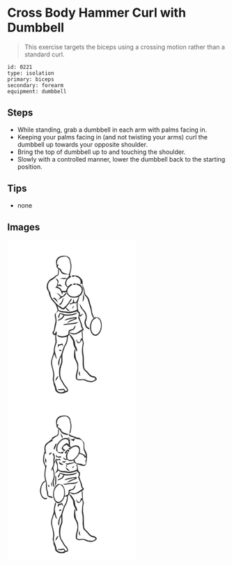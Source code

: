 # Cross Body Hammer Curl with Dumbbell
> This exercise targets the biceps using a crossing motion rather than a standard curl.

``` 
id: 0221 
type: isolation 
primary: biceps 
secondary: forearm 
equipment: dumbbell 
``` 

## Steps

 - While standing, grab a dumbbell in each arm with palms facing in.
 - Keeping your palms facing in (and not twisting your arms) curl the dumbbell up towards your opposite shoulder.
 - Bring the top of dumbbell up to and touching the shoulder.
 - Slowly with a controlled manner, lower the dumbbell back to the starting position.

## Tips

 - none

## Images

<svg width="221pt" height="275pt" viewBox="0 0 221 275" xmlns="http://www.w3.org/2000/svg">
  <g fill="#FFF">
    <path d="M0 0h221v275H0V0m85.8 31.9c-3.24 4.4-1.3 10-.79 14.92.92 1.03 1.83 2.06 2.75 3.09-.1 3.25-.28 6.5-.84 9.71-3.99 1.06-6.32 4.73-9.96 6.44-6.05 2.64-9.69 9.49-9.08 15.98.43 3.7 3.59 6.41 3.89 10.14.35 2.9 1.74 5.51 2.99 8.11 2.51 5.47 8.7 8.58 9.97 14.72.59 2.68 2.86 5.65.83 8.21-1.27 2.4-4.56 4.06-3.88 7.16.64 3.77 1.92 7.56 1.02 11.41-.92 3.74-1.81 7.48-2.08 11.34-.07 2.71-2.21 4.61-3.2 6.98 1.41 1.65 2.96 5.29 5.53 3.2-.54 3.57-.21 7.16.02 10.74.38 3.48-1.54 6.57-2.08 9.92-.88 3.65-.7 7.45-1.32 11.13-1.64 4.92-3.55 9.82-4.23 15-.15 6.49 2.74 12.54 3.56 18.91.31 3.73.25 7.56-.79 11.19.67 2.22 1.44 4.45 1.46 6.8.03 2.89 1.98 5.25 2.45 8.05.44 2.19.39 4.93 2.56 6.25 3.52 3.36 8.7 3.36 13.21 2.61 1.81-1.58 4.33-1.73 6.29-2.93 2.08-3.27-1.15-6.58-3.05-9.03-3.45-3.23-4.8-7.91-7.73-11.52-3.5-8.69-2.45-18.65 1.05-27.16 1.81-6.29-.88-13.03 1.43-19.26 1.58-4.68 2.68-9.63 5.49-13.77 2.65-4.31 2.64-9.49 3.25-14.34.76-1.02 1.57-2 2.42-2.94 1.45 3.17 3.42 6.04 5.24 8.99 1.85 2.91.83 6.63 2.2 9.7 1.63 3.66 3.08 7.45 5.58 10.64 1.15-3.37-.66-6.32-2.04-9.23-1.79-3.47-.61-7.77-2.88-11.05-1.68-2.64-2.98-5.63-5.41-7.7-1.18-1.24-3.11-2.11-2.75-4.27 2.67.96 5.15 3.09 8.16 2.66 4.92-.34 9.36-2.92 13.1-6 .29 4.29.51 8.59.83 12.88-.51.01-1.52.03-2.03.05-.73 2.33-1.23 4.88-2.96 6.73-2.73-.17-3.91-2.82-4.94-4.95-.19 0-.56.02-.74.02 1.02 2.19 1.3 5.26 3.76 6.35 3.35.39 4.69-3.34 6.26-5.57.77 1.85 2 3.7 1.67 5.82-1.11 6.61-2.35 13.49-.79 20.14 1.71 8.29-.97 17.1 2.45 25.11 2.41 2.58 5.18 4.84 7.29 7.71 2.53 3.74 6.73 6 11.22 6.27.63.93 1.28 1.85 1.81 2.84-1.62.99-3.21 2.06-4.96 2.79-2.02.19-4.02-.18-6.02-.34-3.29 0-5.81-2.77-9.08-2.8-3.01-.16-6.01.41-9.01.2-1.53 0-3.15-1.29-2.76-2.96.1-4.06.52-8.19 1.84-12.05.1-4.01.36-8.05-.1-12.05-.4-3.57-3.38-6.22-3.74-9.8-.57-4.24-1.65-8.54-.68-12.81-.46-.79-.93-1.56-1.4-2.33-.91 4.6-1.47 9.32-1.13 14.01 1.52 4.86 5.2 8.91 5.47 14.17 1.71 7.94-4.16 15.49-1.87 23.36 2.82 2.82 6.94 2.33 10.51 1.72 4-.7 7.02 3.03 10.9 3.1 1.97.08 3.91.7 5.89.54 3.24-1.21 6.92-2.26 8.59-5.62-1.2-1.38-2.27-2.88-3.7-4.03-2.03-.67-4.33-.62-6.15-1.86-3.8-2.42-5.89-6.66-9.52-9.29-1.79-1.17-2.21-3.36-2.71-5.28-1.06-7.02-.01-14.2-1.07-21.23-1.38-6.13-1.17-12.6.28-18.69.57-3.08-1.72-5.77-1.49-8.83.06-4.51-.06-9.03-.82-13.48.87-.62 1.71-1.28 2.52-1.98-.46-2.39-2.47-4.15-2.73-6.61-.92-5.75-4.22-10.77-5.23-16.5.66.06 1.98.16 2.64.21 1.39-1.47 2.87-2.88 3.79-4.71-2 .7-3.71 1.94-5.23 3.38 0-1.73 0-3.46-.01-5.19-1.11-1.27-2.86-2.28-2.92-4.15-.84-4.57-1.35-9.27-.73-13.89.97-3.44 2.31-6.79 2.66-10.38 1.27-.89 3.14-1.26 3.63-2.92 1.92-3.34 3.49-7.17 1.98-11-1.19-5.21-6.79-8.17-11.87-7.51 2.42 2.82 6.98 2.68 8.99 6.02 3.19 4.31 1.04 10.41-3.12 13.22-5.81 4.67-17.53 4.02-19.77-4.18-.46.7-.92 1.41-1.37 2.12 1.6 2.1 3.5 3.94 5.41 5.75 4.9 1.67 9.98 1.04 14.9-.16-1.01 3.36-2.72 6.42-4.61 9.35-.69-.11-2.08-.32-2.78-.43-.24-1.87-.74-3.68-1.59-5.35-.57 2.14-.4 4.62-1.73 6.49-1.77.67-3.74.8-5.35 1.86 3.78 2.44 6.8-2.98 10.46-.69.6-.42 1.8-1.26 2.4-1.67-.11 1.83-.18 3.68-.3 5.51.57 2.2 1.14 4.49.76 6.78-4.12 2.73-9.22 3.24-13.98 4.01-5.85-1.55-12.28-.35-17.69-3.43-.53-2.23-1.16-4.44-1.82-6.63 3.48 1.85 6.06 5.98 10.41 5.72 1.36-.58 2.44-1.62 3.59-2.52 1.66 2.79 3.66 5.9 7.37 5.71-2.22-2.32-4.62-4.48-6.89-6.76 2.43-2.61 4.66-5.39 6.53-8.43 1.25-2.1 3.33-4.03 3.29-6.63-1.71.48-2.43 2.16-3.28 3.54-2.93 5.22-6.83 10.14-12.12 13.12-1.84-1.51-3.69-3.04-5.78-4.19-5.09-2.72-8.13-7.83-11.89-12-3.48-3.53-2.59-9.01-5.13-13.04-2.51-4.19-3.92-9.65-1.46-14.19 2-5.02 8.23-5.71 11.34-9.71 1.41-1.8 3.44-2.88 5.48-3.82.67-3.47.91-7 .78-10.53 2.11 2.08 3.13 4.94 5.04 7.16 3.43 2.09 7.75 2.25 11.61 1.4.35 1.07.66 2.16.93 3.25-1.12 1.59-2.52 2.96-3.83 4.39-3.88-2-8.89-.93-12.69.89 4.05-1.21 8.16.75 12.19-.71-.87 2.08-1.79 4.17-2.25 6.39-1.05 3.16.91 7.19 4.16 8.1-1.08 2.26-2.09 4.55-3.19 6.8-2.31 0-4.61-.01-6.92-.03-.44-2.45-1.75-4.48-4.08-5.48-1.05-1.1-3.66-1.33-3.57-3.11 2.89-.79 5.97.3 8.69 1.32-1.38-1.45-2.73-2.92-4.09-4.39-.95.34-2.85 1.01-3.8 1.35-.03-2.8 2.26-6.08.22-8.61-.88-1.56-2.74-1.97-4.22-2.72 1.55 2.4 4.44 4.61 3.55 7.82-1.09 2.97-.89 7.06-4.33 8.39 3.33-.4 6.67 1.1 8.87 3.56 1.64 2.6 2.46 5.59 3.41 8.48.31-1.42.6-2.83.89-4.25 3.03-.04 6.07-.01 9.1.18L103.47 89c-.58-5.72 4.3-9.13 8.52-11.79-.05-.25-.16-.76-.21-1.01a22.29 22.29 0 0 0-3.37.04c-1.34 1.49-2.49 3.43-4.63 3.85-3.64-3.61-2.7-10.17 1.17-13.26 1.47-1.61 3.89-2.09 5.15-3.86l-2.23-1.79c.64-5.78 2.82-11.38 2.59-17.25-.43-3.32-1.47-6.54-1.96-9.86-.61-3.93-4.59-6.81-8.46-6.78-5.07-.58-11.04.16-14.24 4.61m25.13 30.22c.49 2.24 3.34.71 4.85 1.21-.14-.69-.41-2.07-.54-2.76-1.4.28-3.63.23-4.31 1.55m4.73-.73c2.58 2.6 6.97 2.63 9.04 5.87 2.04 2.55 1.4 5.96 1.33 8.96 1.01-.41 2.02-.83 3.04-1.25-.1 4.85 1.83 9.31 3.01 13.91-1.07 3.4 1.07 6.45 3.37 8.72 2.64 2.62 3.65 6.31 4.51 9.81 1.27 5.24 3.45 10.24 4.21 15.6.66 4.1 1.66 8.49 4.63 11.58-6.25 5.45-7.51 14.89-5.24 22.53 1.24 4.12 4.77 8.65 9.58 7.85 5.14-1.74 7.77-7.21 9.04-12.12.83-5.32.97-11.25-2.03-15.97-1.95-3.59-6.94-4.89-10.49-3.01-1.04-3.37-3.23-6.33-3.67-9.89-.56-3.72-.81-7.52-2.17-11.07-1.59-4.19-1.86-8.8-3.92-12.81-1.43-2.82-4.37-4.47-5.86-7.24-.84-2.51-.86-5.2-1.53-7.75-.76-3.39-3.1-6.41-2.72-10.02.2-2.8-.29-5.63-2.05-7.88-2.99-3.59-7.01-7.05-12.08-5.82m-2.75 14.83l.02.55c1.62.44 3.29.61 5 .53l-.84-2.6c-1.5-.37-3.08.68-4.18 1.52M82.05 91.24c1.23.25 2.48.47 3.72.7 2.1 1.97 4.15 4 6.02 6.2-1.61 1.5-3.17 3.08-4.23 5.04 5.25-3.72 11.99-6.06 15.12-12.09-4.43-.42-5.09 6.51-9.58 5.85-2.12-1.5-3.61-3.82-6.01-4.93-1.62-.53-3.36-.55-5.04-.77m48.33 1.32c.43 4.75-.4 9.44-.59 14.16 2.96-4.1 3.06-9.79.59-14.16m-52.19 7.79c4.02 1.39 6.41 4.84 9.03 7.91-1.08-3.8-3.98-10.86-9.03-7.91m10.17 10.29c1.28.43 2.6.71 3.91 1.02 2.38-3.74 4.73-7.74 4.63-12.35-2.81 3.87-2.97 10.29-8.54 11.33m35.99-1.03c.77 2.99 1.49 6.11 3.2 8.72 3.13 3.71 6.88 7.42 7.34 12.54 1.5 4.65-3.33 8.64-1.83 13.26 1.07 3.28 1.88 7.22 5.54 8.52 1.01.77 2.1 1.7 3.21.35-.47-1.92-2.87-2.1-4.17-3.29-1.48-3-3.49-6.34-2.17-9.79 2.01-5.16 2.06-11.43-1.18-16.1-1.89-3.1-5.04-5.3-6.44-8.7a26.9 26.9 0 0 0-3.5-5.51m-12.45 8.67c1.41-1.31 2.55-2.86 3.36-4.6-2.09.74-3.44 2.31-3.36 4.6m13.67 116.2c-.47-2.8-.88-5.6-1.28-8.41-2.5 2.4-.89 6.33 1.28 8.41z"/>
    <path d="M89 31.77c3.63-3.22 8.68-3.33 13.25-3.15 2.02 1.85 4.66 3.58 5.02 6.54.67 3.95 2.1 7.85 1.66 11.92-.45 3.95-1.15 7.92-2.83 11.56-3.8.24-7.32-1.32-10.65-2.93-1.92-1.31-2.66-3.6-3.57-5.62-1.72-1.04-3.39-2.14-5.05-3.27.36-1.64.79-3.26 1.24-4.87-.61.11-1.84.35-2.46.47-.25-3.76.06-8.24 3.39-10.65zM86.88 121.58c2.84 1.5 5.69 3.36 9.04 3.27 4.69.08 9.31 2.21 14 .94 3.29-.9 6.6-1.73 9.83-2.82 1.09 1.11 2.19 2.21 3.32 3.28.26 2.66-.23 5.29-1.04 7.82 2.01 4.49 4.33 8.97 4.99 13.92.13 2.17 1.37 3.96 2.61 5.65-4.09 1.6-6.91 5.34-11.14 6.65-3.88 1.59-7.87-.58-11.75-1.04 1.15-3.48 4.89-3.54 7.72-4.75 1.77-2.22 2.69-5 3.3-7.74-2.02 1.88-3.42 4.28-4.72 6.68-2.36.37-4.73.89-6.87 2-1.04 2.23-.79 4.83-1.26 7.22-5.29 3.75-12.46 4.46-18.08.97-1.61 1.06.48 2.59 1.6 2.91 4.55 2.72 9.89.97 14.67-.07-.78 4.71-1.23 9.69-3.8 13.83-4.28 6.7-4.8 15.03-8.9 21.8-1.97 4.46-4.21 10.11-1.68 14.74 1.42-5.21.6-11.05 4.1-15.58.13 3.25.37 6.53-.04 9.76-.88 3.69-3.04 7.01-3.4 10.84-.92 7.37-.34 15.48 4.01 21.76 1.57 2.44 2.68 5.16 4.47 7.45 2.11 2.4 4.31 4.82 5.65 7.76-.91.8-2 1.28-3.25 1.44-.86-1.26-1.46-2.76-2.65-3.75-3.31.26-6.67.27-9.95.67-.3.39-.89 1.16-1.18 1.55l3.07-.33c2.96 1.83 7.33-2.11 9 1.75-4.02 4.39-13.37 2.01-13.76-4.29-1.09-6.36-5.92-12.26-4.21-18.9 2.13-9.87-4.82-18.99-3.37-28.83.78-4.01 2.11-7.91 3.81-11.62 1.31 2.97 2.02 6.26 4.04 8.87-.45-6.79-4.52-13.32-2.78-20.2.66-3.1 2.11-5.96 2.71-9.07.15-3.51-.54-6.98-1.01-10.44 1.51-2.56 1.13-5.57 1.07-8.41-1.99.85-2.5 3.02-3.41 4.76l-1.8-2.19c2.58-4.04 2.66-8.89 3.93-13.37 1.67-5.05 1.03-10.52-.12-15.61-.61-2.69.08-6.47 3.27-7.01l-.04-2.27m3.33 4.5c-1.29 2.67-4.21 6.44-1.24 8.99.24-2.72 1.04-5.33 2.32-7.75 1.78.62 3.58 1.21 5.36 1.87-1.08 2.86-3.08 5.33-5.89 6.63-1.26 1.03-3.66 1.27-3.79 3.22 4.86-1.04 9.89-4.03 11.23-9.14 4.55.61 9.23.76 13.72-.35 3.12-.85 6.63-1.47 8.61-4.36-6.31 1.9-12.81 3.95-19.49 3.13-3.72-.25-7.09-2.26-10.83-2.24m11.74 9.98c-1.44.31-2.44 1.43-3.45 2.41 6.31-.88 12.35-4.14 18.8-3.43-4.98 2.45-11.15 3.53-14.61 8.26 5.5-2.6 11-5.21 16.73-7.27-.04-1.06-.07-2.13-.09-3.2-5.92.14-11.77 1.41-17.38 3.23m-5.21 9l.01 1.15c4.8.31 9.45-1.16 14.23-1.16 4.01-.26 8.59-.42 11.2-3.97-8.24 2.66-16.98 2.55-25.44 3.98m-9.29 34.83c-.19 1.81-.35 3.62-.45 5.45.72-1.16 1.41-2.33 2.11-3.5 1.68-.39 3.36-.82 5.02-1.29a75.11 75.11 0 0 0 2.33 3.07c-.45-1.88-1.04-3.71-1.64-5.55-2.33 1.08-4.8 1.77-7.37 1.82m1.23 9.25c.88 2.23 3.02 2.06 5.05 1.78-.9-2.13-3.19-1.72-5.05-1.78m-6.1 53.7c3.05-1.95 4.14-5.48 5.64-8.56-3.55 1.25-4.61 5.36-5.64 8.56zM147.14 138.98c1.71-2.6 4.63-3.94 7.2-5.5 2.69 1.91 5.42 4.19 6.15 7.59 1.84 6.54.74 14.35-3.93 19.48-1.52 1.78-3.93 2.97-6.27 2.13-3.43-1.53-5.19-5.23-5.75-8.77-.62-5.06-.16-10.51 2.6-14.93z"/>
  </g>
  <g fill="#333">
    <path d="M85.8 31.9c3.2-4.45 9.17-5.19 14.24-4.61 3.87-.03 7.85 2.85 8.46 6.78.49 3.32 1.53 6.54 1.96 9.86.23 5.87-1.95 11.47-2.59 17.25l2.23 1.79c-1.26 1.77-3.68 2.25-5.15 3.86-3.87 3.09-4.81 9.65-1.17 13.26 2.14-.42 3.29-2.36 4.63-3.85 1.12-.1 2.24-.11 3.37-.04.05.25.16.76.21 1.01-4.22 2.66-9.1 6.07-8.52 11.79l1.01 1.31c-3.03-.19-6.07-.22-9.1-.18-.29 1.42-.58 2.83-.89 4.25-.95-2.89-1.77-5.88-3.41-8.48-2.2-2.46-5.54-3.96-8.87-3.56 3.44-1.33 3.24-5.42 4.33-8.39.89-3.21-2-5.42-3.55-7.82 1.48.75 3.34 1.16 4.22 2.72 2.04 2.53-.25 5.81-.22 8.61.95-.34 2.85-1.01 3.8-1.35 1.36 1.47 2.71 2.94 4.09 4.39-2.72-1.02-5.8-2.11-8.69-1.32-.09 1.78 2.52 2.01 3.57 3.11 2.33 1 3.64 3.03 4.08 5.48 2.31.02 4.61.03 6.92.03 1.1-2.25 2.11-4.54 3.19-6.8-3.25-.91-5.21-4.94-4.16-8.1.46-2.22 1.38-4.31 2.25-6.39-4.03 1.46-8.14-.5-12.19.71 3.8-1.82 8.81-2.89 12.69-.89 1.31-1.43 2.71-2.8 3.83-4.39-.27-1.09-.58-2.18-.93-3.25-3.86.85-8.18.69-11.61-1.4-1.91-2.22-2.93-5.08-5.04-7.16.13 3.53-.11 7.06-.78 10.53-2.04.94-4.07 2.02-5.48 3.82-3.11 4-9.34 4.69-11.34 9.71-2.46 4.54-1.05 10 1.46 14.19 2.54 4.03 1.65 9.51 5.13 13.04 3.76 4.17 6.8 9.28 11.89 12 2.09 1.15 3.94 2.68 5.78 4.19 5.29-2.98 9.19-7.9 12.12-13.12.85-1.38 1.57-3.06 3.28-3.54.04 2.6-2.04 4.53-3.29 6.63-1.87 3.04-4.1 5.82-6.53 8.43 2.27 2.28 4.67 4.44 6.89 6.76-3.71.19-5.71-2.92-7.37-5.71-1.15.9-2.23 1.94-3.59 2.52-4.35.26-6.93-3.87-10.41-5.72.66 2.19 1.29 4.4 1.82 6.63 5.41 3.08 11.84 1.88 17.69 3.43 4.76-.77 9.86-1.28 13.98-4.01.38-2.29-.19-4.58-.76-6.78.12-1.83.19-3.68.3-5.51-.6.41-1.8 1.25-2.4 1.67-3.66-2.29-6.68 3.13-10.46.69 1.61-1.06 3.58-1.19 5.35-1.86 1.33-1.87 1.16-4.35 1.73-6.49.85 1.67 1.35 3.48 1.59 5.35.7.11 2.09.32 2.78.43 1.89-2.93 3.6-5.99 4.61-9.35-4.92 1.2-10 1.83-14.9.16-1.91-1.81-3.81-3.65-5.41-5.75.45-.71.91-1.42 1.37-2.12 2.24 8.2 13.96 8.85 19.77 4.18 4.16-2.81 6.31-8.91 3.12-13.22-2.01-3.34-6.57-3.2-8.99-6.02 5.08-.66 10.68 2.3 11.87 7.51 1.51 3.83-.06 7.66-1.98 11-.49 1.66-2.36 2.03-3.63 2.92-.35 3.59-1.69 6.94-2.66 10.38-.62 4.62-.11 9.32.73 13.89.06 1.87 1.81 2.88 2.92 4.15.01 1.73.01 3.46.01 5.19 1.52-1.44 3.23-2.68 5.23-3.38-.92 1.83-2.4 3.24-3.79 4.71-.66-.05-1.98-.15-2.64-.21 1.01 5.73 4.31 10.75 5.23 16.5.26 2.46 2.27 4.22 2.73 6.61-.81.7-1.65 1.36-2.52 1.98.76 4.45.88 8.97.82 13.48-.23 3.06 2.06 5.75 1.49 8.83-1.45 6.09-1.66 12.56-.28 18.69 1.06 7.03.01 14.21 1.07 21.23.5 1.92.92 4.11 2.71 5.28 3.63 2.63 5.72 6.87 9.52 9.29 1.82 1.24 4.12 1.19 6.15 1.86 1.43 1.15 2.5 2.65 3.7 4.03-1.67 3.36-5.35 4.41-8.59 5.62-1.98.16-3.92-.46-5.89-.54-3.88-.07-6.9-3.8-10.9-3.1-3.57.61-7.69 1.1-10.51-1.72-2.29-7.87 3.58-15.42 1.87-23.36-.27-5.26-3.95-9.31-5.47-14.17-.34-4.69.22-9.41 1.13-14.01.47.77.94 1.54 1.4 2.33-.97 4.27.11 8.57.68 12.81.36 3.58 3.34 6.23 3.74 9.8.46 4 .2 8.04.1 12.05-1.32 3.86-1.74 7.99-1.84 12.05-.39 1.67 1.23 2.96 2.76 2.96 3 .21 6-.36 9.01-.2 3.27.03 5.79 2.8 9.08 2.8 2 .16 4 .53 6.02.34 1.75-.73 3.34-1.8 4.96-2.79-.53-.99-1.18-1.91-1.81-2.84-4.49-.27-8.69-2.53-11.22-6.27-2.11-2.87-4.88-5.13-7.29-7.71-3.42-8.01-.74-16.82-2.45-25.11-1.56-6.65-.32-13.53.79-20.14.33-2.12-.9-3.97-1.67-5.82-1.57 2.23-2.91 5.96-6.26 5.57-2.46-1.09-2.74-4.16-3.76-6.35.18 0 .55-.02.74-.02 1.03 2.13 2.21 4.78 4.94 4.95 1.73-1.85 2.23-4.4 2.96-6.73.51-.02 1.52-.04 2.03-.05-.32-4.29-.54-8.59-.83-12.88-3.74 3.08-8.18 5.66-13.1 6-3.01.43-5.49-1.7-8.16-2.66-.36 2.16 1.57 3.03 2.75 4.27 2.43 2.07 3.73 5.06 5.41 7.7 2.27 3.28 1.09 7.58 2.88 11.05 1.38 2.91 3.19 5.86 2.04 9.23-2.5-3.19-3.95-6.98-5.58-10.64-1.37-3.07-.35-6.79-2.2-9.7-1.82-2.95-3.79-5.82-5.24-8.99-.85.94-1.66 1.92-2.42 2.94-.61 4.85-.6 10.03-3.25 14.34-2.81 4.14-3.91 9.09-5.49 13.77-2.31 6.23.38 12.97-1.43 19.26-3.5 8.51-4.55 18.47-1.05 27.16 2.93 3.61 4.28 8.29 7.73 11.52 1.9 2.45 5.13 5.76 3.05 9.03-1.96 1.2-4.48 1.35-6.29 2.93-4.51.75-9.69.75-13.21-2.61-2.17-1.32-2.12-4.06-2.56-6.25-.47-2.8-2.42-5.16-2.45-8.05-.02-2.35-.79-4.58-1.46-6.8 1.04-3.63 1.1-7.46.79-11.19-.82-6.37-3.71-12.42-3.56-18.91.68-5.18 2.59-10.08 4.23-15 .62-3.68.44-7.48 1.32-11.13.54-3.35 2.46-6.44 2.08-9.92-.23-3.58-.56-7.17-.02-10.74-2.57 2.09-4.12-1.55-5.53-3.2.99-2.37 3.13-4.27 3.2-6.98.27-3.86 1.16-7.6 2.08-11.34.9-3.85-.38-7.64-1.02-11.41-.68-3.1 2.61-4.76 3.88-7.16 2.03-2.56-.24-5.53-.83-8.21-1.27-6.14-7.46-9.25-9.97-14.72-1.25-2.6-2.64-5.21-2.99-8.11-.3-3.73-3.46-6.44-3.89-10.14-.61-6.49 3.03-13.34 9.08-15.98 3.64-1.71 5.97-5.38 9.96-6.44.56-3.21.74-6.46.84-9.71-.92-1.03-1.83-2.06-2.75-3.09-.51-4.92-2.45-10.52.79-14.92m3.2-.13c-3.33 2.41-3.64 6.89-3.39 10.65.62-.12 1.85-.36 2.46-.47-.45 1.61-.88 3.23-1.24 4.87 1.66 1.13 3.33 2.23 5.05 3.27.91 2.02 1.65 4.31 3.57 5.62 3.33 1.61 6.85 3.17 10.65 2.93 1.68-3.64 2.38-7.61 2.83-11.56.44-4.07-.99-7.97-1.66-11.92-.36-2.96-3-4.69-5.02-6.54-4.57-.18-9.62-.07-13.25 3.15m-2.12 89.81l.04 2.27c-3.19.54-3.88 4.32-3.27 7.01 1.15 5.09 1.79 10.56.12 15.61-1.27 4.48-1.35 9.33-3.93 13.37l1.8 2.19c.91-1.74 1.42-3.91 3.41-4.76.06 2.84.44 5.85-1.07 8.41.47 3.46 1.16 6.93 1.01 10.44-.6 3.11-2.05 5.97-2.71 9.07-1.74 6.88 2.33 13.41 2.78 20.2-2.02-2.61-2.73-5.9-4.04-8.87-1.7 3.71-3.03 7.61-3.81 11.62-1.45 9.84 5.5 18.96 3.37 28.83-1.71 6.64 3.12 12.54 4.21 18.9.39 6.3 9.74 8.68 13.76 4.29-1.67-3.86-6.04.08-9-1.75l-3.07.33c.29-.39.88-1.16 1.18-1.55 3.28-.4 6.64-.41 9.95-.67 1.19.99 1.79 2.49 2.65 3.75 1.25-.16 2.34-.64 3.25-1.44-1.34-2.94-3.54-5.36-5.65-7.76-1.79-2.29-2.9-5.01-4.47-7.45-4.35-6.28-4.93-14.39-4.01-21.76.36-3.83 2.52-7.15 3.4-10.84.41-3.23.17-6.51.04-9.76-3.5 4.53-2.68 10.37-4.1 15.58-2.53-4.63-.29-10.28 1.68-14.74 4.1-6.77 4.62-15.1 8.9-21.8 2.57-4.14 3.02-9.12 3.8-13.83-4.78 1.04-10.12 2.79-14.67.07-1.12-.32-3.21-1.85-1.6-2.91 5.62 3.49 12.79 2.78 18.08-.97.47-2.39.22-4.99 1.26-7.22 2.14-1.11 4.51-1.63 6.87-2 1.3-2.4 2.7-4.8 4.72-6.68-.61 2.74-1.53 5.52-3.3 7.74-2.83 1.21-6.57 1.27-7.72 4.75 3.88.46 7.87 2.63 11.75 1.04 4.23-1.31 7.05-5.05 11.14-6.65-1.24-1.69-2.48-3.48-2.61-5.65-.66-4.95-2.98-9.43-4.99-13.92.81-2.53 1.3-5.16 1.04-7.82-1.13-1.07-2.23-2.17-3.32-3.28-3.23 1.09-6.54 1.92-9.83 2.82-4.69 1.27-9.31-.86-14-.94-3.35.09-6.2-1.77-9.04-3.27z"/>
    <path d="M110.93 62.12c.68-1.32 2.91-1.27 4.31-1.55.13.69.4 2.07.54 2.76-1.51-.5-4.36 1.03-4.85-1.21zM115.66 61.39c5.07-1.23 9.09 2.23 12.08 5.82 1.76 2.25 2.25 5.08 2.05 7.88-.38 3.61 1.96 6.63 2.72 10.02.67 2.55.69 5.24 1.53 7.75 1.49 2.77 4.43 4.42 5.86 7.24 2.06 4.01 2.33 8.62 3.92 12.81 1.36 3.55 1.61 7.35 2.17 11.07.44 3.56 2.63 6.52 3.67 9.89 3.55-1.88 8.54-.58 10.49 3.01 3 4.72 2.86 10.65 2.03 15.97-1.27 4.91-3.9 10.38-9.04 12.12-4.81.8-8.34-3.73-9.58-7.85-2.27-7.64-1.01-17.08 5.24-22.53-2.97-3.09-3.97-7.48-4.63-11.58-.76-5.36-2.94-10.36-4.21-15.6-.86-3.5-1.87-7.19-4.51-9.81-2.3-2.27-4.44-5.32-3.37-8.72-1.18-4.6-3.11-9.06-3.01-13.91-1.02.42-2.03.84-3.04 1.25.07-3 .71-6.41-1.33-8.96-2.07-3.24-6.46-3.27-9.04-5.87m31.48 77.59c-2.76 4.42-3.22 9.87-2.6 14.93.56 3.54 2.32 7.24 5.75 8.77 2.34.84 4.75-.35 6.27-2.13 4.67-5.13 5.77-12.94 3.93-19.48-.73-3.4-3.46-5.68-6.15-7.59-2.57 1.56-5.49 2.9-7.2 5.5zM112.91 76.22c1.1-.84 2.68-1.89 4.18-1.52l.84 2.6c-1.71.08-3.38-.09-5-.53l-.02-.55zM82.05 91.24c1.68.22 3.42.24 5.04.77 2.4 1.11 3.89 3.43 6.01 4.93 4.49.66 5.15-6.27 9.58-5.85-3.13 6.03-9.87 8.37-15.12 12.09 1.06-1.96 2.62-3.54 4.23-5.04-1.87-2.2-3.92-4.23-6.02-6.2-1.24-.23-2.49-.45-3.72-.7z"/>
    <path d="M130.38 92.56c2.47 4.37 2.37 10.06-.59 14.16.19-4.72 1.02-9.41.59-14.16zM78.19 100.35c5.05-2.95 7.95 4.11 9.03 7.91-2.62-3.07-5.01-6.52-9.03-7.91zM88.36 110.64c5.57-1.04 5.73-7.46 8.54-11.33.1 4.61-2.25 8.61-4.63 12.35-1.31-.31-2.63-.59-3.91-1.02zM124.35 109.61a26.9 26.9 0 0 1 3.5 5.51c1.4 3.4 4.55 5.6 6.44 8.7 3.24 4.67 3.19 10.94 1.18 16.1-1.32 3.45.69 6.79 2.17 9.79 1.3 1.19 3.7 1.37 4.17 3.29-1.11 1.35-2.2.42-3.21-.35-3.66-1.3-4.47-5.24-5.54-8.52-1.5-4.62 3.33-8.61 1.83-13.26-.46-5.12-4.21-8.83-7.34-12.54-1.71-2.61-2.43-5.73-3.2-8.72zM111.9 118.28c-.08-2.29 1.27-3.86 3.36-4.6-.81 1.74-1.95 3.29-3.36 4.6zM90.21 126.08c3.74-.02 7.11 1.99 10.83 2.24 6.68.82 13.18-1.23 19.49-3.13-1.98 2.89-5.49 3.51-8.61 4.36-4.49 1.11-9.17.96-13.72.35-1.34 5.11-6.37 8.1-11.23 9.14.13-1.95 2.53-2.19 3.79-3.22 2.81-1.3 4.81-3.77 5.89-6.63-1.78-.66-3.58-1.25-5.36-1.87-1.28 2.42-2.08 5.03-2.32 7.75-2.97-2.55-.05-6.32 1.24-8.99zM101.95 136.06c5.61-1.82 11.46-3.09 17.38-3.23.02 1.07.05 2.14.09 3.2-5.73 2.06-11.23 4.67-16.73 7.27 3.46-4.73 9.63-5.81 14.61-8.26-6.45-.71-12.49 2.55-18.8 3.43 1.01-.98 2.01-2.1 3.45-2.41zM96.74 145.06c8.46-1.43 17.2-1.32 25.44-3.98-2.61 3.55-7.19 3.71-11.2 3.97-4.78 0-9.43 1.47-14.23 1.16l-.01-1.15zM87.45 179.89c2.57-.05 5.04-.74 7.37-1.82.6 1.84 1.19 3.67 1.64 5.55a75.11 75.11 0 0 1-2.33-3.07c-1.66.47-3.34.9-5.02 1.29-.7 1.17-1.39 2.34-2.11 3.5.1-1.83.26-3.64.45-5.45zM88.68 189.14c1.86.06 4.15-.35 5.05 1.78-2.03.28-4.17.45-5.05-1.78zM125.57 234.48c-2.17-2.08-3.78-6.01-1.28-8.41.4 2.81.81 5.61 1.28 8.41zM82.58 242.84c1.03-3.2 2.09-7.31 5.64-8.56-1.5 3.08-2.59 6.61-5.64 8.56z"/>
  </g>
</svg>

<svg width="221pt" height="275pt" viewBox="0 0 221 275" xmlns="http://www.w3.org/2000/svg">
  <g fill="#FFF">
    <path d="M0 0h221v275H0V0m85.8 31.91c-3.27 4.4-1.25 10.01-.8 14.95 1.56 1.84 3.33 3.48 5.23 4.96 1.69 1.93 2.18 5.01 4.74 6.14 2.87 1.73 6.17 2.43 9.47 2.68l.04-1.82c-3.1-.75-6.2-1.64-9.04-3.11-1.94-1.29-2.65-3.59-3.55-5.61-1.71-1.05-3.4-2.15-5.08-3.26.38-1.64.83-3.27 1.26-4.91-.6.12-1.8.37-2.39.49-.5-3.98.19-8.74 3.87-11.07 3.57-2.89 8.32-2.85 12.66-2.72 2.06 1.83 4.75 3.57 5.07 6.57.84 4.48 2.39 8.98 1.45 13.58-.24 3.02-1.7 5.93-1.55 8.94.28.05.82.16 1.1.22 1.17-3.47 1.48-7.16 2.07-10.76.77-4.24-1.28-8.23-1.7-12.38-.34-4.22-4.42-7.53-8.56-7.52-5.07-.55-11.1.14-14.29 4.63m1.79 19.23c-.26 3.41.88 8.74-3.13 10.35-2.91.92-5.34 2.75-7.92 4.32.18.26.55.78.73 1.04-3.27 3.25-7.12 5.81-10.6 8.81-3.24 3.54-2.84 8.7-2.36 13.12-1.76 4.89-2.69 10.06-2.8 15.26-.17 5.3 4.92 9.51 3.58 14.91-1.46 6.64-1.75 13.71.39 20.24-2.24 1.07-4.31 2.59-5.55 4.8-3.44 5.79-4.75 13.16-2.38 19.6.97 2.92 2.76 5.77 5.6 7.18 1.94.86 5.3 1.01 5.39-1.85-2.4.39-5.21.55-6.94-1.5-4.44-5.13-4.19-12.82-2.15-18.91 1.02-3.49 3.74-5.98 6.44-8.22 1.89 5.12-.6 10.64 1.53 15.66 1.01 2.93.75 6.11 1.57 9.07 1.76 3.54 6.21 3.42 9.53 4.17-.6-3.58-5.02-2.9-7.67-4-.41-2.06-.65-4.15-.91-6.24-.39-3.07-2.25-5.88-1.69-9.06.97-6.84-2.73-13.15-2.74-19.92-.42-6.08 1.49-11.93 2.29-17.89-.44.36-1.32 1.09-1.76 1.46-.98-4.19-3.76-8.16-2.75-12.62.49-2.58.75-5.2 1.08-7.8.2-1.97 2.13-.14 2.54.76-.19-4.95-2.36-10.21-.19-14.96 2.69-3.8 6.87-6.26 11.12-7.99-.06-.52-.18-1.54-.23-2.05 2.31-3.56 6.32-5.27 9.8-7.4 1.71-3.04 1.16-6.85 1.57-10.22l-1.39-.12m3.45 6.79c1.2 2.78 2.38 5.57 3.6 8.35 2.2-3.09-1.62-6.24-3.6-8.35m15.05 1.1l-.81.07c1.03 5.27 7.83 4.66 11.59 7.02 3.07 2.52 7.57.67 10.56 3.51 6.06 3.59 2.99 11.27 4.22 16.88 1.65 3.67 3.5 7.29 3.82 11.39-2.38-3.84-6.5-5.47-10.7-6.47.45-4.04 1.57-10.03-3.13-12.03-4-2.4-8.5.17-11.92 2.39-.66-1.24-1.38-2.44-2.21-3.56 1.31-3.05-.26-6.22.2-9.28 2.43-1.1 4.5 1.75 6.74 2.42.75-1.7 1.57-3.37 2.37-5.04-1.33.42-2.65.85-3.97 1.29-2.8-.13-6.33 2.2-8.28-.85.87-.05 2.6-.16 3.47-.21-1.34-1.63-2.91-1.23-4.39-.34-6.33-2.45-12.31 2.82-15.87 7.55-3.31 3.93-3.81 9.22-3.36 14.15 1.43 1.12 2.8 2.32 4.06 3.63 2.18.49 4.4.81 6.61 1.1.58-.89 1.74-2.67 2.31-3.57-2.01.55-4.01 1.14-6.04 1.63-1.52-.47-3.04-.9-4.57-1.33-1.82-5.78-.36-12.39 4.04-16.63 2.99-3.24 7.61-6.43 12.16-4.44 3.27 1.51 2.73 5.58 2.9 8.55-1.23-.86-2.44-1.75-3.76-2.48-3.62 2.22-7.69 5.17-8.56 9.6.87 1.9 2.8 3.14 4.13 4.73.76-.59 1.52-1.19 2.28-1.8-1.28-1.15-2.74-2.04-4.12-3.05.15-1.09.34-2.17.56-3.25 1.86-1.14 3.72-2.28 5.63-3.33 2.12 2.44 4.94 4.06 7.38 6.16-1.17-.12-2.33-.22-3.49-.3-1.35 1.46 1.18 2.16 1.88 3.08 2.76-3.09 6.58-6.18 10.99-5.66 3.81.51 5.64 4.93 4.7 8.34-.85 5.65-4.91 10.2-9.41 13.41-2.36 1.75-5.43 1.6-8.19 1.19-.74-.7-1.49-1.39-2.26-2.06-1.33-4.15.07-8.31 1.49-12.22-3.14 1-3.28 4.9-4.38 7.53.45 1.91.75 3.84 1.01 5.79-2.01-.84-3.72-2.17-5.52-3.36.14 3.3 3.29 4.2 5.98 4.84l.37-1.68c2.61 3.24 7.26 4.35 10.84 1.96.58.92 1.72 2.76 2.29 3.68-2.28-1.33-3.99 1.09-6.19.79-3.41-.48-6.42 2.2-9.75.35 1.15 1.16 2.16 2.81 4 2.83 3.58-1.97 7.89-1.25 11.26-3.8 2.17.81 4.27 2.09 5.3 4.26-.54.1-1.64.28-2.18.37 2.53 1.28 2.04 4.85 1.75 7.19-3.14 2.28-7.09 2.68-10.77 3.5-4.07 1.3-8.06-.91-12.15-.82-3.44.12-7.44-.71-9.61-3.54-.43-4.95.02-10.2-3.09-14.47 2.53-1.06 5.36-.53 8.03-.7-.8-.87-1.59-1.75-2.38-2.63-.95.54-1.91 1.08-2.86 1.62-1.01-.6-2.01-1.2-3.02-1.8l.6 1.59c-.66.15-1.97.47-2.62.63 1.28 4.59 4.65 8.61 3.72 13.66.89 3.99-1.81 7.12-3.88 10.2 1.7-.97 2.87-2.94 4.97-3.05.07-.63.19-1.88.25-2.5 1.96.97 3.8 2.29 5.94 2.85 2.99.51 6.08.37 9.03 1.17 6.05 1.65 11.95-1.2 17.7-2.72 1.06 1.1 2.14 2.2 3.23 3.27.39 2.66-.15 5.3-1 7.82 2.2 4.82 4.66 9.68 5.21 15.04.18 1.81 1.49 3.16 2.5 4.57-4.35 1.48-7.14 5.64-11.66 6.78-3.76 1.44-7.49-.97-11.27-1.01.82-3.4 4.28-3.93 7.16-4.58 2.22-1.98 3.22-5.1 3.7-7.98-2.02 1.68-3.09 4.11-4.47 6.27-2.35.92-4.87 1.35-7.26 2.16-.39 2.47-.65 4.96-1.05 7.42-1.96 1.04-3.97 1.97-5.97 2.91.9-5.98.69-12.73-3.12-17.72-1.55-2.26-4.54-2.36-6.89-3.23-5.29 1.77-8.22 7.22-9.43 12.34-1.13 5.92-.97 12.68 2.77 17.71 1.79 2.22 4.87 4.39 7.8 2.95 4.65-1.91 7.27-6.54 8.62-11.15 1.48.03 2.97.08 4.45.14-.55 3.43-1.08 6.89-2.13 10.21-.93 2.91-3.19 5.19-4.07 8.13-.84 3.07-2.36 5.92-3.07 9.04-1.15 5.29-5.08 9.5-5.81 14.94-.21 2.51-1.35 5.72.85 7.66 1.22-5.14.38-10.95 4-15.28.11 2.56.18 5.12.1 7.68.01 3.96-2.57 7.28-3.3 11.08-1.23 6.81-.88 14.1 1.91 20.49 2.05 3.24 3.85 6.63 5.8 9.92 2.46 2.58 4.7 5.39 6.38 8.55-1.19.36-2.37.76-3.55 1.18-.86-1.48-1.75-2.96-3.02-4.12-3.15 1.12-6.5.63-9.74 1.02-.17.43-.52 1.27-.69 1.7.95-.19 1.9-.37 2.85-.55 2.42 1.22 5.02.3 7.49-.24l1.4 2.56c-4.21 3.06-10.46 1.86-13.39-2.39-.47-6.03-3.84-11.3-5.05-17.17.15-3.75 1.61-7.45.64-11.22-.7-7.34-4.73-14.25-3.49-21.75.81-3.97 2.05-7.86 3.82-11.5 1.71 2.57 1.29 6.9 4.48 8.26-1.62-5.16-3.07-10.39-3.77-15.76.14-4.31 2.21-8.32 2.12-12.65l-1.71 1.55c-1.58 5.36-1.98 10.98-2.43 16.53-2.03 6.93-5.77 14.04-3.79 21.44 1.83 7.86 4.82 16.13 2.09 24.17.54 1.66 1.09 3.3 1.63 4.96-1.12 3.97 2.37 7.1 2.56 10.94.06 2.31.92 4.61 3.05 5.76 3.54 3.07 8.51 2.64 12.83 2.15.63-.6 1.26-1.19 1.9-1.77 1.76-.15 4.04-.19 4.67-2.22.63-3.16-1.8-5.66-3.56-7.94-3.57-3.16-4.75-7.99-7.78-11.56-2.87-6.49-2.4-13.74-1.21-20.56.59-3.02 2.32-5.7 2.74-8.76.7-5.66-1.07-11.51.89-17.03 1.6-4.46 2.39-9.31 5.17-13.24 2.83-4.48 3.31-9.95 3.41-15.11.92-.91 1.84-1.83 2.75-2.74 1.31 3.21 3.33 6.05 5.16 8.97 1.84 2.91.73 6.64 2.17 9.7 1.62 3.45 3.09 6.97 4.83 10.37 2.61-2.93-.19-6.19-1.34-9.04-1.83-3.45-.5-7.78-2.86-11.03-2.25-3.43-3.87-7.8-7.93-9.49l.22-2.48c1.91.89 3.67 2.24 5.76 2.66 5.63.39 10.83-2.53 15.07-5.97.29 4.29.49 8.58.82 12.87-.51.01-1.54.02-2.06.02-.73 2.28-1.06 4.96-2.95 6.64-3.02-.03-4.04-3.33-5.52-5.41.61 2.5 1.04 5.72 3.63 6.96 3.32.27 4.72-3.38 6.42-5.58 2.24 3.63 1.38 7.8.45 11.67-.01 4.39-1.18 8.81.04 13.13 1.05 4.61 1.04 9.37.73 14.06-.29 4.1.89 8.08 1.61 12.07 3.13 2.72 6.06 5.67 8.56 8.99 2.38 3.13 6.19 4.79 10.04 5.07.77.91 1.52 1.84 2.26 2.78-1.7.99-3.35 2.05-5.12 2.91-2.05.16-4.09-.21-6.13-.36-3.3.08-5.77-2.84-9.06-2.79-3.31-.11-6.62.31-9.93.26-.65-.63-1.3-1.26-1.95-1.88.54-4.31.14-8.93 2.13-12.91-.1-4.13.19-8.28-.23-12.39-.4-3.59-3.5-6.22-3.77-9.83-.48-4.2-1.71-8.44-.65-12.66-.46-.82-.93-1.62-1.41-2.42-.9 4.43-1.36 8.96-1.22 13.49 1.07 4.84 4.97 8.64 5.4 13.71 2.12 8.13-3.63 15.79-1.95 23.9 2.46 3.38 7.09 2.85 10.7 2.18 4.06-.79 7.06 3.14 10.98 3.1 2-.03 3.95.81 5.93.52 3.19-1.25 7-2.16 8.44-5.67a72.29 72.29 0 0 0-2.53-2.98c-1.58-2.04-4.55-1.15-6.59-2.43-4.24-2.31-6.31-6.98-10.19-9.73-2-1.31-2.35-3.88-2.84-6.03-.86-8.27.35-16.72-1.75-24.86.07-4.51-.4-9.13.99-13.5 1.12-3.35-1.67-6.3-1.39-9.63.11-4.53-.03-9.07-.84-13.54 1.69-.64 2.71-1.95 2.63-3.79-1.06-1.05-2.62-1.95-2.63-3.64-.51-5.68-3.75-10.54-5.1-15.97.7-2.62 1.29-5.27.91-8-4.96-3.04-2.44-9.63-4.99-14.1 3.66.96 7.23 2.56 11.03 2.85 2.67.29 4.9-2.21 4.92-4.76.76-5.81 2.45-11.88.31-17.61-1.06-3.17-3.83-5.84-3.53-9.38-.36-3.72.75-8.51-2.7-11.08-2.9-2.44-5.39-6.7-9.78-5.65-2.93-1.7-6.22-2.53-9.39-3.65-1.8-.49-2.92-2.3-4.79-2.64M80.08 82.99c-.81 1.02.06 2 .48 2.95 1.97-3.06 3.42-6.46 4.34-9.98-.24-.17-.73-.51-.97-.68-1.94 2.15-2.63 5.13-3.85 7.71m18.73 8.72l2.49 1.07c.61-1.53 1.25-3.04 1.9-4.55 1.01.4 2.02.8 3.03 1.19.74-1.76.31-3.03-1.28-3.83-2.93.97-5 3.33-6.14 6.12m-26.4.37c-.02.77-.08 2.32-.1 3.1 1.6-1.42 3.82-2.48 4.47-4.67a87.61 87.61 0 0 0-4.37 1.57m5.64 1.08c.91 2.14 2.45 4.26 1.7 6.73-1.06 4.55.75 9.41-1.14 13.8-1.17 2.8-3.04 5.49-2.72 8.69l1.8-3.2c2.54 4.16 2.34 9.23 2.16 13.91-.55 3.35-2.49 6.49-1.85 9.99.57 2.75.76 6.27 3.5 7.81-.81-4.33-2.71-8.85-1-13.23 2.41-6.74.51-13.91-1.33-20.5 1.52-3.34 1.49-7.22 3.3-10.4-.37-.46-1.09-1.38-1.45-1.84.65-4.35 1.43-9.12-1.34-12.96-.41.3-1.22.9-1.63 1.2m6.12 1.46c-.07.81-.19 2.44-.25 3.26 2.77 1.95 5.93 2.23 9.08 1.06-.28-.47-.85-1.41-1.13-1.88-1.79.75-3.68.95-5.58.58-.73-.99-1.44-2-2.12-3.02m-19.7 6.06c.42 2.31.77 4.64.94 7l1.66.05c.51-2.58.34-6.05-2.6-7.05m29.94 5.46c1.32 3.11 5.51 2.36 6.51-.59-2.17.19-4.34.39-6.51.59m-5.3.98c-.6 3.83 4.32 5.64 7.38 4.7-2.17-1.97-4.89-3.19-7.38-4.7m12.03 5.72c-.36 1.6.26 2.26 1.86 1.97.34-1.64-.28-2.3-1.86-1.97m10.87 5.27c1.44-1.12 2.46-2.64 3.11-4.34-1.93.66-3.39 2.17-3.11 4.34m-11.22-2.61c-.03 3.35 3.11 7.9 6.88 6.81-2.36-2.2-4.78-4.34-6.88-6.81M87.3 131.31c.03.74.07 2.22.09 2.96 2.53-1.44 2.58-4.73 3.93-7.05 1.84.73 3.69 1.43 5.48 2.28-1.36 2.08-2.57 4.64-5.02 5.61-1.93.92-4.59 1.29-5.19 3.72 4.77-1.38 10.53-3.29 11.5-8.94 6.08.95 12.37.54 18.16-1.6 1.82-.37 3.1-1.72 4.16-3.17-5.33 1.75-10.79 3.49-16.47 3.35-4.61.13-8.97-1.54-13.32-2.85-1.05 1.92-2.18 3.81-3.32 5.69m-4.83-.69c.62 5.97-.48 11.93-.03 17.87 2.37-3.93 1.94-8.56 1.82-12.93-.26-1.72.02-3.96-1.79-4.94m18.6 5.75c-1.1.31-1.67 1.35-2.37 2.14 4.77-1.12 9.49-2.43 14.27-3.5 1.43-.39 2.83-.31 4.21.24-4.96 2.13-10.95 3.34-14.35 7.9 5.5-2.46 10.94-5.08 16.62-7.17-.05-1.04-.1-2.08-.13-3.12-6.22.11-12.38 1.51-18.25 3.51m-5.28 9.27c5.04 1.6 10.08-.8 15.18-.6 3.91-.33 8.66-.27 11.07-3.97-8.46 3.08-17.69 2.03-26.25 4.57m-18.25 4.33a66.9 66.9 0 0 0-1.14-8.46c-1.79 2.73-.45 5.99 1.14 8.46m-6.81-2.9c-.91.87-.19 3.56 1.3 2.69 1.04-.85.19-3.64-1.3-2.69m16.64 32.68c-.99 1.72-.13 3.71.02 5.54.52-1.19 1.04-2.38 1.54-3.58 1.67-.53 3.33-1.07 4.99-1.6.7 1.21 1.35 2.56 2.75 3.1-.71-1.93-1.57-3.79-2.45-5.63-2.15 1.11-4.51 1.66-6.85 2.17m2.11 11.55c1.78.16 3.11-.35 3.99-1.53-1.7-1.04-4.83-1.36-3.99 1.53m36.25 42.96c-.76-2.72-1.25-5.49-1.25-8.32-2.46 2.36-1.51 6.62 1.25 8.32m-43.08 8.42c3.1-1.72 3.86-5.36 5.71-8.11-3.77.39-4.59 5.16-5.71 8.11z"/>
    <path d="M124.09 92.87c3.64 1.38 8.4 2.26 9.09 6.88.67-.14 2.03-.42 2.71-.57-.18 2.09-.48 4.19-1.42 6.09.24 1.27.5 2.53.77 3.8-.23.64-.69 1.92-.92 2.55-1.84.46-3.75.41-5.4-.59-3.26-1.77-7.28-.35-10.55-2.01-1.44-1.73-1.98-3.98-2.87-6 3.85-2.42 6.54-6.17 8.59-10.15zM82.7 172.44c-5.03-8.94-2.36-22.79 7.87-26.79 3.17 1.93 6.06 4.64 6.85 8.42 1.3 7.13.7 16.15-5.88 20.6-2.87 2.33-7.24.9-8.84-2.23z"/>
  </g>
  <g fill="#333">
    <path d="M85.8 31.91c3.19-4.49 9.22-5.18 14.29-4.63 4.14-.01 8.22 3.3 8.56 7.52.42 4.15 2.47 8.14 1.7 12.38-.59 3.6-.9 7.29-2.07 10.76-.28-.06-.82-.17-1.1-.22-.15-3.01 1.31-5.92 1.55-8.94.94-4.6-.61-9.1-1.45-13.58-.32-3-3.01-4.74-5.07-6.57-4.34-.13-9.09-.17-12.66 2.72-3.68 2.33-4.37 7.09-3.87 11.07.59-.12 1.79-.37 2.39-.49-.43 1.64-.88 3.27-1.26 4.91 1.68 1.11 3.37 2.21 5.08 3.26.9 2.02 1.61 4.32 3.55 5.61 2.84 1.47 5.94 2.36 9.04 3.11l-.04 1.82c-3.3-.25-6.6-.95-9.47-2.68-2.56-1.13-3.05-4.21-4.74-6.14-1.9-1.48-3.67-3.12-5.23-4.96-.45-4.94-2.47-10.55.8-14.95z"/>
    <path d="M87.59 51.14l1.39.12c-.41 3.37.14 7.18-1.57 10.22-3.48 2.13-7.49 3.84-9.8 7.4.05.51.17 1.53.23 2.05-4.25 1.73-8.43 4.19-11.12 7.99-2.17 4.75 0 10.01.19 14.96-.41-.9-2.34-2.73-2.54-.76-.33 2.6-.59 5.22-1.08 7.8-1.01 4.46 1.77 8.43 2.75 12.62.44-.37 1.32-1.1 1.76-1.46-.8 5.96-2.71 11.81-2.29 17.89.01 6.77 3.71 13.08 2.74 19.92-.56 3.18 1.3 5.99 1.69 9.06.26 2.09.5 4.18.91 6.24 2.65 1.1 7.07.42 7.67 4-3.32-.75-7.77-.63-9.53-4.17-.82-2.96-.56-6.14-1.57-9.07-2.13-5.02.36-10.54-1.53-15.66-2.7 2.24-5.42 4.73-6.44 8.22-2.04 6.09-2.29 13.78 2.15 18.91 1.73 2.05 4.54 1.89 6.94 1.5-.09 2.86-3.45 2.71-5.39 1.85-2.84-1.41-4.63-4.26-5.6-7.18-2.37-6.44-1.06-13.81 2.38-19.6 1.24-2.21 3.31-3.73 5.55-4.8-2.14-6.53-1.85-13.6-.39-20.24 1.34-5.4-3.75-9.61-3.58-14.91.11-5.2 1.04-10.37 2.8-15.26-.48-4.42-.88-9.58 2.36-13.12 3.48-3 7.33-5.56 10.6-8.81-.18-.26-.55-.78-.73-1.04 2.58-1.57 5.01-3.4 7.92-4.32 4.01-1.61 2.87-6.94 3.13-10.35zM91.04 57.93c1.98 2.11 5.8 5.26 3.6 8.35-1.22-2.78-2.4-5.57-3.6-8.35z"/>
    <path d="M106.09 59.03c1.87.34 2.99 2.15 4.79 2.64 3.17 1.12 6.46 1.95 9.39 3.65 4.39-1.05 6.88 3.21 9.78 5.65 3.45 2.57 2.34 7.36 2.7 11.08-.3 3.54 2.47 6.21 3.53 9.38 2.14 5.73.45 11.8-.31 17.61-.02 2.55-2.25 5.05-4.92 4.76-3.8-.29-7.37-1.89-11.03-2.85 2.55 4.47.03 11.06 4.99 14.1.38 2.73-.21 5.38-.91 8 1.35 5.43 4.59 10.29 5.1 15.97.01 1.69 1.57 2.59 2.63 3.64.08 1.84-.94 3.15-2.63 3.79.81 4.47.95 9.01.84 13.54-.28 3.33 2.51 6.28 1.39 9.63-1.39 4.37-.92 8.99-.99 13.5 2.1 8.14.89 16.59 1.75 24.86.49 2.15.84 4.72 2.84 6.03 3.88 2.75 5.95 7.42 10.19 9.73 2.04 1.28 5.01.39 6.59 2.43.87.97 1.71 1.96 2.53 2.98-1.44 3.51-5.25 4.42-8.44 5.67-1.98.29-3.93-.55-5.93-.52-3.92.04-6.92-3.89-10.98-3.1-3.61.67-8.24 1.2-10.7-2.18-1.68-8.11 4.07-15.77 1.95-23.9-.43-5.07-4.33-8.87-5.4-13.71-.14-4.53.32-9.06 1.22-13.49.48.8.95 1.6 1.41 2.42-1.06 4.22.17 8.46.65 12.66.27 3.61 3.37 6.24 3.77 9.83.42 4.11.13 8.26.23 12.39-1.99 3.98-1.59 8.6-2.13 12.91.65.62 1.3 1.25 1.95 1.88 3.31.05 6.62-.37 9.93-.26 3.29-.05 5.76 2.87 9.06 2.79 2.04.15 4.08.52 6.13.36 1.77-.86 3.42-1.92 5.12-2.91-.74-.94-1.49-1.87-2.26-2.78-3.85-.28-7.66-1.94-10.04-5.07-2.5-3.32-5.43-6.27-8.56-8.99-.72-3.99-1.9-7.97-1.61-12.07.31-4.69.32-9.45-.73-14.06-1.22-4.32-.05-8.74-.04-13.13.93-3.87 1.79-8.04-.45-11.67-1.7 2.2-3.1 5.85-6.42 5.58-2.59-1.24-3.02-4.46-3.63-6.96 1.48 2.08 2.5 5.38 5.52 5.41 1.89-1.68 2.22-4.36 2.95-6.64.52 0 1.55-.01 2.06-.02-.33-4.29-.53-8.58-.82-12.87-4.24 3.44-9.44 6.36-15.07 5.97-2.09-.42-3.85-1.77-5.76-2.66l-.22 2.48c4.06 1.69 5.68 6.06 7.93 9.49 2.36 3.25 1.03 7.58 2.86 11.03 1.15 2.85 3.95 6.11 1.34 9.04-1.74-3.4-3.21-6.92-4.83-10.37-1.44-3.06-.33-6.79-2.17-9.7-1.83-2.92-3.85-5.76-5.16-8.97-.91.91-1.83 1.83-2.75 2.74-.1 5.16-.58 10.63-3.41 15.11-2.78 3.93-3.57 8.78-5.17 13.24-1.96 5.52-.19 11.37-.89 17.03-.42 3.06-2.15 5.74-2.74 8.76-1.19 6.82-1.66 14.07 1.21 20.56 3.03 3.57 4.21 8.4 7.78 11.56 1.76 2.28 4.19 4.78 3.56 7.94-.63 2.03-2.91 2.07-4.67 2.22-.64.58-1.27 1.17-1.9 1.77-4.32.49-9.29.92-12.83-2.15-2.13-1.15-2.99-3.45-3.05-5.76-.19-3.84-3.68-6.97-2.56-10.94-.54-1.66-1.09-3.3-1.63-4.96 2.73-8.04-.26-16.31-2.09-24.17-1.98-7.4 1.76-14.51 3.79-21.44.45-5.55.85-11.17 2.43-16.53l1.71-1.55c.09 4.33-1.98 8.34-2.12 12.65.7 5.37 2.15 10.6 3.77 15.76-3.19-1.36-2.77-5.69-4.48-8.26-1.77 3.64-3.01 7.53-3.82 11.5-1.24 7.5 2.79 14.41 3.49 21.75.97 3.77-.49 7.47-.64 11.22 1.21 5.87 4.58 11.14 5.05 17.17 2.93 4.25 9.18 5.45 13.39 2.39l-1.4-2.56c-2.47.54-5.07 1.46-7.49.24-.95.18-1.9.36-2.85.55.17-.43.52-1.27.69-1.7 3.24-.39 6.59.1 9.74-1.02 1.27 1.16 2.16 2.64 3.02 4.12 1.18-.42 2.36-.82 3.55-1.18-1.68-3.16-3.92-5.97-6.38-8.55-1.95-3.29-3.75-6.68-5.8-9.92-2.79-6.39-3.14-13.68-1.91-20.49.73-3.8 3.31-7.12 3.3-11.08.08-2.56.01-5.12-.1-7.68-3.62 4.33-2.78 10.14-4 15.28-2.2-1.94-1.06-5.15-.85-7.66.73-5.44 4.66-9.65 5.81-14.94.71-3.12 2.23-5.97 3.07-9.04.88-2.94 3.14-5.22 4.07-8.13 1.05-3.32 1.58-6.78 2.13-10.21-1.48-.06-2.97-.11-4.45-.14-1.35 4.61-3.97 9.24-8.62 11.15-2.93 1.44-6.01-.73-7.8-2.95-3.74-5.03-3.9-11.79-2.77-17.71 1.21-5.12 4.14-10.57 9.43-12.34 2.35.87 5.34.97 6.89 3.23 3.81 4.99 4.02 11.74 3.12 17.72 2-.94 4.01-1.87 5.97-2.91.4-2.46.66-4.95 1.05-7.42 2.39-.81 4.91-1.24 7.26-2.16 1.38-2.16 2.45-4.59 4.47-6.27-.48 2.88-1.48 6-3.7 7.98-2.88.65-6.34 1.18-7.16 4.58 3.78.04 7.51 2.45 11.27 1.01 4.52-1.14 7.31-5.3 11.66-6.78-1.01-1.41-2.32-2.76-2.5-4.57-.55-5.36-3.01-10.22-5.21-15.04.85-2.52 1.39-5.16 1-7.82-1.09-1.07-2.17-2.17-3.23-3.27-5.75 1.52-11.65 4.37-17.7 2.72-2.95-.8-6.04-.66-9.03-1.17-2.14-.56-3.98-1.88-5.94-2.85-.06.62-.18 1.87-.25 2.5-2.1.11-3.27 2.08-4.97 3.05 2.07-3.08 4.77-6.21 3.88-10.2.93-5.05-2.44-9.07-3.72-13.66.65-.16 1.96-.48 2.62-.63l-.6-1.59c1.01.6 2.01 1.2 3.02 1.8.95-.54 1.91-1.08 2.86-1.62.79.88 1.58 1.76 2.38 2.63-2.67.17-5.5-.36-8.03.7 3.11 4.27 2.66 9.52 3.09 14.47 2.17 2.83 6.17 3.66 9.61 3.54 4.09-.09 8.08 2.12 12.15.82 3.68-.82 7.63-1.22 10.77-3.5.29-2.34.78-5.91-1.75-7.19.54-.09 1.64-.27 2.18-.37-1.03-2.17-3.13-3.45-5.3-4.26-3.37 2.55-7.68 1.83-11.26 3.8-1.84-.02-2.85-1.67-4-2.83 3.33 1.85 6.34-.83 9.75-.35 2.2.3 3.91-2.12 6.19-.79-.57-.92-1.71-2.76-2.29-3.68-3.58 2.39-8.23 1.28-10.84-1.96l-.37 1.68c-2.69-.64-5.84-1.54-5.98-4.84 1.8 1.19 3.51 2.52 5.52 3.36-.26-1.95-.56-3.88-1.01-5.79 1.1-2.63 1.24-6.53 4.38-7.53-1.42 3.91-2.82 8.07-1.49 12.22.77.67 1.52 1.36 2.26 2.06 2.76.41 5.83.56 8.19-1.19 4.5-3.21 8.56-7.76 9.41-13.41.94-3.41-.89-7.83-4.7-8.34-4.41-.52-8.23 2.57-10.99 5.66-.7-.92-3.23-1.62-1.88-3.08 1.16.08 2.32.18 3.49.3-2.44-2.1-5.26-3.72-7.38-6.16-1.91 1.05-3.77 2.19-5.63 3.33-.22 1.08-.41 2.16-.56 3.25 1.38 1.01 2.84 1.9 4.12 3.05-.76.61-1.52 1.21-2.28 1.8-1.33-1.59-3.26-2.83-4.13-4.73.87-4.43 4.94-7.38 8.56-9.6 1.32.73 2.53 1.62 3.76 2.48-.17-2.97.37-7.04-2.9-8.55-4.55-1.99-9.17 1.2-12.16 4.44-4.4 4.24-5.86 10.85-4.04 16.63 1.53.43 3.05.86 4.57 1.33 2.03-.49 4.03-1.08 6.04-1.63-.57.9-1.73 2.68-2.31 3.57-2.21-.29-4.43-.61-6.61-1.1-1.26-1.31-2.63-2.51-4.06-3.63-.45-4.93.05-10.22 3.36-14.15 3.56-4.73 9.54-10 15.87-7.55 1.48-.89 3.05-1.29 4.39.34-.87.05-2.6.16-3.47.21 1.95 3.05 5.48.72 8.28.85 1.32-.44 2.64-.87 3.97-1.29-.8 1.67-1.62 3.34-2.37 5.04-2.24-.67-4.31-3.52-6.74-2.42-.46 3.06 1.11 6.23-.2 9.28.83 1.12 1.55 2.32 2.21 3.56 3.42-2.22 7.92-4.79 11.92-2.39 4.7 2 3.58 7.99 3.13 12.03 4.2 1 8.32 2.63 10.7 6.47-.32-4.1-2.17-7.72-3.82-11.39-1.23-5.61 1.84-13.29-4.22-16.88-2.99-2.84-7.49-.99-10.56-3.51-3.76-2.36-10.56-1.75-11.59-7.02l.81-.07m18 33.84c-2.05 3.98-4.74 7.73-8.59 10.15.89 2.02 1.43 4.27 2.87 6 3.27 1.66 7.29.24 10.55 2.01 1.65 1 3.56 1.05 5.4.59.23-.63.69-1.91.92-2.55-.27-1.27-.53-2.53-.77-3.8.94-1.9 1.24-4 1.42-6.09-.68.15-2.04.43-2.71.57-.69-4.62-5.45-5.5-9.09-6.88M82.7 172.44c1.6 3.13 5.97 4.56 8.84 2.23 6.58-4.45 7.18-13.47 5.88-20.6-.79-3.78-3.68-6.49-6.85-8.42-10.23 4-12.9 17.85-7.87 26.79zM80.08 82.99c1.22-2.58 1.91-5.56 3.85-7.71.24.17.73.51.97.68-.92 3.52-2.37 6.92-4.34 9.98-.42-.95-1.29-1.93-.48-2.95z"/>
    <path d="M98.81 91.71c1.14-2.79 3.21-5.15 6.14-6.12 1.59.8 2.02 2.07 1.28 3.83-1.01-.39-2.02-.79-3.03-1.19-.65 1.51-1.29 3.02-1.9 4.55l-2.49-1.07zM72.41 92.08c1.45-.56 2.9-1.09 4.37-1.57-.65 2.19-2.87 3.25-4.47 4.67.02-.78.08-2.33.1-3.1zM78.05 93.16c.41-.3 1.22-.9 1.63-1.2 2.77 3.84 1.99 8.61 1.34 12.96.36.46 1.08 1.38 1.45 1.84-1.81 3.18-1.78 7.06-3.3 10.4 1.84 6.59 3.74 13.76 1.33 20.5-1.71 4.38.19 8.9 1 13.23-2.74-1.54-2.93-5.06-3.5-7.81-.64-3.5 1.3-6.64 1.85-9.99.18-4.68.38-9.75-2.16-13.91l-1.8 3.2c-.32-3.2 1.55-5.89 2.72-8.69 1.89-4.39.08-9.25 1.14-13.8.75-2.47-.79-4.59-1.7-6.73zM84.17 94.62c.68 1.02 1.39 2.03 2.12 3.02 1.9.37 3.79.17 5.58-.58.28.47.85 1.41 1.13 1.88-3.15 1.17-6.31.89-9.08-1.06.06-.82.18-2.45.25-3.26zM64.47 100.68c2.94 1 3.11 4.47 2.6 7.05l-1.66-.05c-.17-2.36-.52-4.69-.94-7zM94.41 106.14c2.17-.2 4.34-.4 6.51-.59-1 2.95-5.19 3.7-6.51.59zM89.11 107.12c2.49 1.51 5.21 2.73 7.38 4.7-3.06.94-7.98-.87-7.38-4.7zM101.14 112.84c1.58-.33 2.2.33 1.86 1.97-1.6.29-2.22-.37-1.86-1.97zM112.01 118.11c-.28-2.17 1.18-3.68 3.11-4.34-.65 1.7-1.67 3.22-3.11 4.34zM100.79 115.5c2.1 2.47 4.52 4.61 6.88 6.81-3.77 1.09-6.91-3.46-6.88-6.81zM87.3 131.31c1.14-1.88 2.27-3.77 3.32-5.69 4.35 1.31 8.71 2.98 13.32 2.85 5.68.14 11.14-1.6 16.47-3.35-1.06 1.45-2.34 2.8-4.16 3.17-5.79 2.14-12.08 2.55-18.16 1.6-.97 5.65-6.73 7.56-11.5 8.94.6-2.43 3.26-2.8 5.19-3.72 2.45-.97 3.66-3.53 5.02-5.61-1.79-.85-3.64-1.55-5.48-2.28-1.35 2.32-1.4 5.61-3.93 7.05-.02-.74-.06-2.22-.09-2.96zM82.47 130.62c1.81.98 1.53 3.22 1.79 4.94.12 4.37.55 9-1.82 12.93-.45-5.94.65-11.9.03-17.87zM101.07 136.37c5.87-2 12.03-3.4 18.25-3.51.03 1.04.08 2.08.13 3.12-5.68 2.09-11.12 4.71-16.62 7.17 3.4-4.56 9.39-5.77 14.35-7.9a6.473 6.473 0 0 0-4.21-.24c-4.78 1.07-9.5 2.38-14.27 3.5.7-.79 1.27-1.83 2.37-2.14zM95.79 145.64c8.56-2.54 17.79-1.49 26.25-4.57-2.41 3.7-7.16 3.64-11.07 3.97-5.1-.2-10.14 2.2-15.18.6zM77.54 149.97c-1.59-2.47-2.93-5.73-1.14-8.46a66.9 66.9 0 0 1 1.14 8.46zM70.73 147.07c1.49-.95 2.34 1.84 1.3 2.69-1.49.87-2.21-1.82-1.3-2.69zM87.37 179.75c2.34-.51 4.7-1.06 6.85-2.17.88 1.84 1.74 3.7 2.45 5.63-1.4-.54-2.05-1.89-2.75-3.1-1.66.53-3.32 1.07-4.99 1.6-.5 1.2-1.02 2.39-1.54 3.58-.15-1.83-1.01-3.82-.02-5.54zM89.48 191.3c-.84-2.89 2.29-2.57 3.99-1.53-.88 1.18-2.21 1.69-3.99 1.53zM125.73 234.26c-2.76-1.7-3.71-5.96-1.25-8.32 0 2.83.49 5.6 1.25 8.32zM82.65 242.68c1.12-2.95 1.94-7.72 5.71-8.11-1.85 2.75-2.61 6.39-5.71 8.11z"/>
  </g>
</svg>
